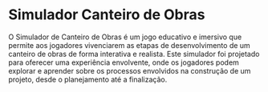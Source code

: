 # Simulador Canteiro de Obras
O Simulador de Canteiro de Obras é um jogo educativo e imersivo que permite aos jogadores vivenciarem as etapas de desenvolvimento de um canteiro de obras de forma interativa e realista. Este simulador foi projetado para oferecer uma experiência envolvente, onde os jogadores podem explorar e aprender sobre os processos envolvidos na construção de um projeto, desde o planejamento até a finalização.



